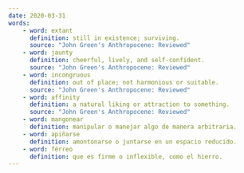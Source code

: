 ```yaml
---
date: 2020-03-31
words:
    - word: extant
      definition: still in existence; surviving.
      source: "John Green's Anthropocene: Reviewed"
    - word: jaunty
      definition: cheerful, lively, and self-confident.
      source: "John Green's Anthropocene: Reviewed"
    - word: incongruous
      definition: out of place; not harmonious or suitable.
      source: "John Green's Anthropocene: Reviewed"
    - word: affinity
      definition: a natural liking or attraction to something.
      source: "John Green's Anthropocene: Reviewed"
    - word: mangonear
      definition: manipular o manejar algo de manera arbitraria.
    - word: apiñarse
      definition: amontonarse o juntarse en un espacio reducido.
    - word: férreo
      definition: que es firme o inflexible, como el hierro.
---
```

